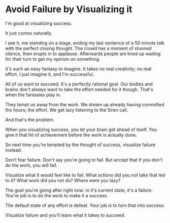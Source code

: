 # Avoid Failure by Visualizing it

I'm good at visualizing success.

It just comes naturally.

I see it, me standing on a stage, ending my last sentence of a 50 minute talk with the perfect closing thought. The crowd has a moment of stunned silence, then erupts in to applause. Afterwards people are lined up waiting for their turn to get my opinion on something.

It's such an easy fantasy to imagine. It takes no real creativity; no real effort. I just imagine it, and I'm successful.

All of us want to succeed. It's a perfectly rational goal. Our bodies and brains don't always want to take the effort needed for it though. That's when the fantasies play in.

They tempt us away from the work. We dream up already having committed the hours; the effort. We get lazy listening to the Siren call.

And that's the problem.

When you visualizing success, you let your brain get ahead of itself. You give it that hit of achievement before the work is actually done.

So next time you're tempted by the thought of success, visualize failure instead.

Don't fear failure. Don't say you're going to fail. But accept that if you don't do the work, you will fail.

Visualize what it would feel like to fail. What actions did you *not* take that led to it? What work did you *not* do? Where were you lazy?

The goal you're going after right now: in it's current state, it's a failure. You're job is to do the work to make it a success.

The default state of any effort is defeat. Your job is to turn that into success.

Visualize failure and you'll learn what it takes to succeed.